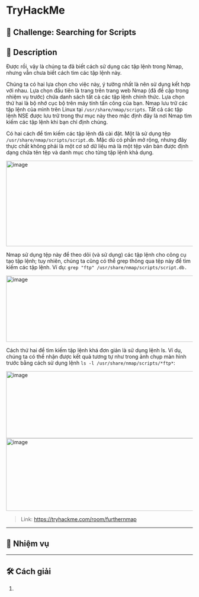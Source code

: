 
# TryHackMe

## 🧩 Challenge: Searching for Scripts

## 📝 Description
Được rồi, vậy là chúng ta đã biết cách sử dụng các tập lệnh trong Nmap, nhưng vẫn chưa biết cách tìm các tập lệnh này.

Chúng ta có hai lựa chọn cho việc này, ý tưởng nhất là nên sử dụng kết hợp với nhau. Lựa chọn đầu tiên là trang trên trang web Nmap (đã đề cập trong nhiệm vụ trước) chứa danh sách tất cả các tập lệnh chính thức. Lựa chọn thứ hai là bộ nhớ cục bộ trên máy tính tấn công của bạn. Nmap lưu trữ các tập lệnh của mình trên Linux tại `/usr/share/nmap/scripts`. Tất cả các tập lệnh NSE được lưu trữ trong thư mục này theo mặc định đây là nơi Nmap tìm kiếm các tập lệnh khi bạn chỉ định chúng.

Có hai cách để tìm kiếm các tập lệnh đã cài đặt. Một là sử dụng tệp `/usr/share/nmap/scripts/script.db`. Mặc dù có phần mở rộng, nhưng đây thực chất không phải là một cơ sở dữ liệu mà là một tệp văn bản được định dạng chứa tên tệp và danh mục cho từng tập lệnh khả dụng.

<img width="729" height="231" alt="image" src="https://github.com/user-attachments/assets/05357183-5bbe-4a0c-b7fb-04da513d029f" />



Nmap sử dụng tệp này để theo dõi (và sử dụng) các tập lệnh cho công cụ tạo tập lệnh; tuy nhiên, chúng ta cũng có thể grep thông qua tệp này để tìm kiếm các tập lệnh. Ví dụ: `grep "ftp" /usr/share/nmap/scripts/script.db.`

<img width="928" height="179" alt="image" src="https://github.com/user-attachments/assets/1a8a84f8-fd6b-43b5-a875-e6b1f65e99f7" />


Cách thứ hai để tìm kiếm tập lệnh khá đơn giản là sử dụng lệnh ls. Ví dụ, chúng ta có thể nhận được kết quả tương tự như trong ảnh chụp màn hình trước bằng cách sử dụng lệnh `ls -l /usr/share/nmap/scripts/*ftp*`:

<img width="728" height="181" alt="image" src="https://github.com/user-attachments/assets/3106cf9d-6992-4879-8ed5-10b1b8c01e91" />





<img width="766" height="196" alt="image" src="https://github.com/user-attachments/assets/8d59e07e-4fd5-43c7-9d7f-586209fbb315" />


> Link: https://tryhackme.com/room/furthernmap

---

## 🧠 Nhiệm vụ
---


## 🛠️ Cách giải

1. 
